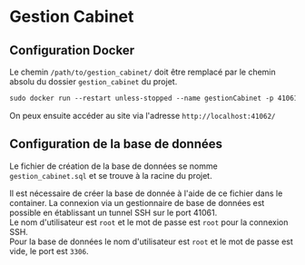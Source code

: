 # Gestion Cabinet

## Configuration Docker

Le chemin `/path/to/gestion_cabinet/` doit être remplacé par le chemin absolu du dossier `gestion_cabinet` du projet.

```dockerfile
sudo docker run --restart unless-stopped --name gestionCabinet -p 41061:22 -p 41062:80 -d -v /path/to/gestion_cabinet/:/opt/lampp/htdocs/ tomsik68/xampp:8 
```

On peux ensuite accéder au site via l'adresse `http://localhost:41062/`

## Configuration de la base de données

Le fichier de création de la base de données se nomme `gestion_cabinet.sql` et se trouve à la racine du projet.

Il est nécessaire de créer la base de donnée à l'aide de ce fichier dans le container.
La connexion via un gestionnaire de base de données est possible en établissant un tunnel SSH sur le port 41061.
<br>
Le nom d'utilisateur est `root` et le mot de passe est `root` pour la connexion SSH.
<br>
Pour la base de données le nom d'utilisateur est `root` et le mot de passe est vide, le port est `3306`.
